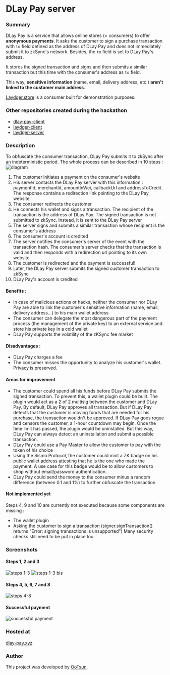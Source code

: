# DLay Pay server

### Summary
DLay Pay is a service that allows online stores (= consumers) to offer **anonymous payments**.
It asks the customer to sign a purchase transaction with `to` field defined as the address of DLay Pay and does not immediately submit it to zkSync's network.
Besides, the `to` field is set to DLay Pay's address.

It stores the signed transaction and signs and then submits a similar transaction but this time with the consumer's address as `to` field.

This way, **sensitive information** (name, email, delivery address, etc.) **aren't linked to the customer main address**.

[Laydger.store](https://laydger.store) is a consumer built for demonstration purposes.

### Other repositories created during the hackathon
- [dlay-pay-client](https://github.com/ootsun/dlay-pay-client)
- [laydger-client](https://github.com/ootsun/laydger-client)
- [laydger-server](https://github.com/ootsun/laydger-server)

### Description
To obfuscate the consumer transaction, DLay Pay submits it to zkSync after an indeterministic period.
The whole process can be described in 10 steps :
![diagram](documentation/diagram.png)

1. The customer initiates a payment on the consumer's website
2. His server contacts the DLay Pay server with this information : paymentId, merchantId, amountInWei, callbackUrl and addressToCredit. The response contains a redirection link pointing to the DLay Pay website.
3. The consumer redirects the customer
4. He connects his wallet and signs a transaction. The recipient of the transaction is the address of DLay Pay.
The signed transaction is not submitted to zkSync. Instead, it is sent to the DLay Pay server
5. The server signs and submits a similar transaction whose recipient is the consumer's address
6. The consumer's account is credited
7. The server notifies the consumer's server of the event with the transaction hash. The consumer's server checks that the transaction is valid and then responds with a redirection url pointing to its own website.
8. The customer is redirected and the payment is successful!
9. Later, the DLay Pay server submits the signed customer transaction to zkSync
10. DLay Pay's account is credited

#### Benefits :
- In case of malicious actions or hacks, neither the consumer nor DLay Pay are able to link the customer's sensitive information (name, email, delivery address...) to his main wallet address
- The consumer can delegate the most dangerous part of the payment process (the management of the private key) to an external service and store his private key in a cold wallet
- DLay Pay supports the volatility of the zKSync fee market

#### Disadvantages :
- DLay Pay charges a fee
- The consumer misses the opportunity to analyze his customer's wallet. Privacy is preserved.

#### Areas for improvement
- The customer could spend all his funds before DLay Pay submits the signed transaction. To prevent this, a wallet plugin could be built.
The plugin would act as a 2 of 2 multisig between the customer and DLay Pay. By default, DLay Pay approves all transaction.
But if DLay Pay detects that the customer is moving funds that are needed for his purchase, the transaction wouldn't be approved.
If DLay Pay goes rogue and censors the customer, a 1-hour countdown may begin. Once the time limit has passed, the plugin would be uninstalled.
But this way, DLay Pay can always detect an uninstallation and submit a possible transaction.
- DLay Pay could use a Pay Master to allow the customer to pay with the token of his choice
- Using the Sismo Protocol, the customer could mint a ZK badge on his public wallet address attesting that he is the one who made the payment. A use case for this badge would be to allow customers to shop without email/password authentication.
- DLay Pay could send the money to the consumer minus a random difference (between 0.1 and 1%) to further obfuscate the transaction

#### Not implemented yet
Steps 4, 9 and 10 are currently not executed because some components are missing : 
- The wallet plugin
- Asking the customer to sign a transaction (signer.signTransaction() returns "Error: signing transactions is unsupported")
Many security checks still need to be put in place too.

### Screenshots
#### Steps 1, 2 and 3
![steps 1-3](documentation/steps1-3.png)
![steps 1-3 bis](documentation/steps1-3bis.png)
#### Steps 4, 5, 6, 7 and 8
![steps 4-8](documentation/steps4-8.png)
#### Successful payment
![successful payment](documentation/successful-payment.png)

### Hosted at
[dlay-pay.xyz](https://dlay-pay.xyz)

### Author
This project was developed by [OoTsun](https://twitter.com/Oo_Tsun).
